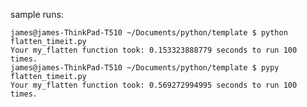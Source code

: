 sample runs:

    james@james-ThinkPad-T510 ~/Documents/python/template $ python flatten_timeit.py
    Your my_flatten function took: 0.153323888779 seconds to run 100 times.
    james@james-ThinkPad-T510 ~/Documents/python/template $ pypy flatten_timeit.py
    Your my_flatten function took: 0.569272994995 seconds to run 100 times.
